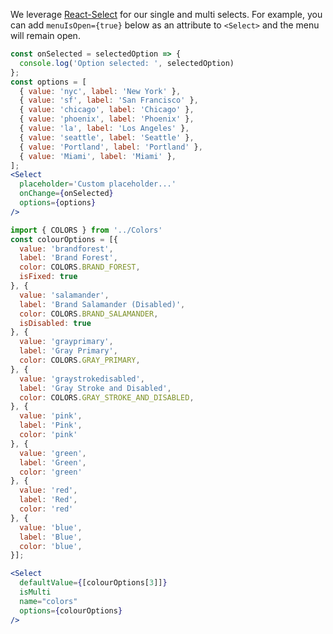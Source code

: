 We leverage [React-Select](https://github.com/JedWatson/react-select) for our single and multi selects. For example, you can add
`menuIsOpen={true}` below as an attribute to `<Select>` and the menu will remain open.
```jsx
const onSelected = selectedOption => {
  console.log('Option selected: ', selectedOption)
};
const options = [
  { value: 'nyc', label: 'New York' },
  { value: 'sf', label: 'San Francisco' },
  { value: 'chicago', label: 'Chicago' },
  { value: 'phoenix', label: 'Phoenix' },
  { value: 'la', label: 'Los Angeles' },
  { value: 'seattle', label: 'Seattle' },
  { value: 'Portland', label: 'Portland' },
  { value: 'Miami', label: 'Miami' },
];
<Select
  placeholder='Custom placeholder...'
  onChange={onSelected}
  options={options}
/>
```

```jsx
import { COLORS } from '../Colors'
const colourOptions = [{
  value: 'brandforest',
  label: 'Brand Forest',
  color: COLORS.BRAND_FOREST,
  isFixed: true
}, {
  value: 'salamander',
  label: 'Brand Salamander (Disabled)',
  color: COLORS.BRAND_SALAMANDER,
  isDisabled: true
}, {
  value: 'grayprimary',
  label: 'Gray Primary',
  color: COLORS.GRAY_PRIMARY,
}, {
  value: 'graystrokedisabled',
  label: 'Gray Stroke and Disabled',
  color: COLORS.GRAY_STROKE_AND_DISABLED,
}, {
  value: 'pink',
  label: 'Pink',
  color: 'pink'
}, {
  value: 'green',
  label: 'Green',
  color: 'green'
}, {
  value: 'red',
  label: 'Red',
  color: 'red'
}, {
  value: 'blue',
  label: 'Blue',
  color: 'blue',
}];

<Select
  defaultValue={[colourOptions[3]]}
  isMulti
  name="colors"
  options={colourOptions}
/>
```
